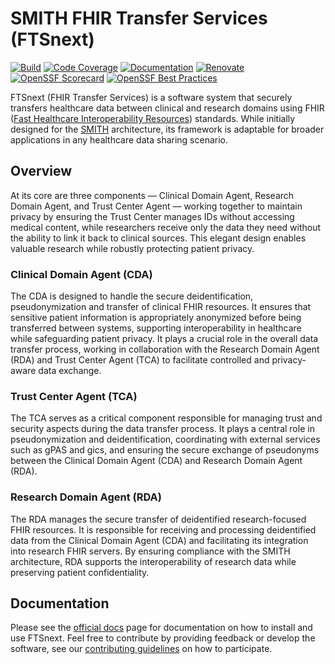 # SMITH FHIR Transfer Services (FTSnext)

[![Build](https://img.shields.io/github/actions/workflow/status/medizininformatik-initiative/fts-next/build.yml?logo=refinedgithub&logoColor=white)](https://github.com/medizininformatik-initiative/fts-next/actions/workflows/build.yml)
[![Code Coverage](https://img.shields.io/codecov/c/github/medizininformatik-initiative/fts-next?logo=codecov&logoColor=white&label=codecov)](https://codecov.io/gh/medizininformatik-initiative/fts-next)
[![Documentation](https://img.shields.io/website?url=https%3A%2F%2Fmedizininformatik-initiative.github.io%2Ffts-next&up_message=online&up_color=blue&down_message=offline&logo=readthedocs&logoColor=white&label=docs)](https://medizininformatik-initiative.github.io/fts-next)
[![Renovate](https://img.shields.io/badge/renovate-enabled-violet.svg?logo=renovate&logoColor=white)](https://github.com/medizininformatik-initiative/fts-next/issues/67)
[![OpenSSF Scorecard](https://img.shields.io/ossf-scorecard/github.com/medizininformatik-initiative/fts-next?logo=linuxfoundation&label=ossf%20scorecard)](https://scorecard.dev/viewer/?uri=github.com/medizininformatik-initiative/fts-next)
[![OpenSSF Best Practices](https://img.shields.io/cii/level/10434?logo=linuxfoundation&label=ossf%20best%20practices)](https://www.bestpractices.dev/projects/10434)

FTSnext (FHIR Transfer Services) is a software system that securely transfers
healthcare data between clinical and research domains using FHIR
([Fast Healthcare Interoperability Resources][fhir]) standards. While initially
designed for the [SMITH][smith] architecture, its framework is adaptable for broader
applications in any healthcare data sharing scenario.

## Overview

At its core are three components — Clinical Domain Agent, Research Domain Agent, and
Trust Center Agent — working together to maintain privacy by ensuring the Trust Center
manages IDs without accessing medical content, while researchers receive only the data
they need without the ability to link it back to clinical sources. This elegant design
enables valuable research while robustly protecting patient privacy.

### Clinical Domain Agent (CDA)

The CDA is designed to handle the secure deidentification, pseudonymization and transfer of clinical
FHIR resources. It ensures that sensitive patient information is appropriately anonymized before
being transferred between systems, supporting interoperability in healthcare while safeguarding
patient privacy. It plays a crucial role in the overall data transfer process, working in
collaboration with the Research Domain Agent (RDA) and Trust Center Agent (TCA) to facilitate
controlled and privacy-aware data exchange.

### Trust Center Agent (TCA)

The TCA serves as a critical component responsible for managing trust and security aspects during
the data transfer process. It plays a central role in pseudonymization and deidentification,
coordinating with external services such as gPAS and gics, and ensuring the secure exchange of
pseudonyms between the Clinical Domain Agent (CDA) and Research Domain Agent (RDA).

### Research Domain Agent (RDA)

The RDA manages the secure transfer of deidentified research-focused FHIR resources. It is
responsible for receiving and processing deidentified data from the Clinical Domain Agent (CDA) and
facilitating its integration into research FHIR servers. By ensuring compliance with the SMITH
architecture, RDA supports the interoperability of research data while preserving patient
confidentiality.

## Documentation

Please see the [official docs][docs] page for documentation on how to install and use FTSnext.
Feel free to contribute by providing feedback or develop the software, see our
[contributing guidelines][contrib] on how to participate.

[fhir]: https://fhir.org/

[smith]: https://www.smith.care

[docs]: https://medizininformatik-initiative.github.io/fts-next

[contrib]: https://medizininformatik-initiative.github.io/fts-next/contributing/contributing.html
